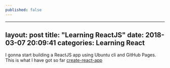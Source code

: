 ```yaml
---
published: false
---
```

---
layout: post
title:  "Learning ReactJS"
date:   2018-03-07 20:09:41
categories: Learning React
---

I gonna start building a ReactJS app using Ubuntu cli and GitHub Pages.
This is what I have got so far [create-react-app](https://thewhitefox.github.io/create-react-app/)

